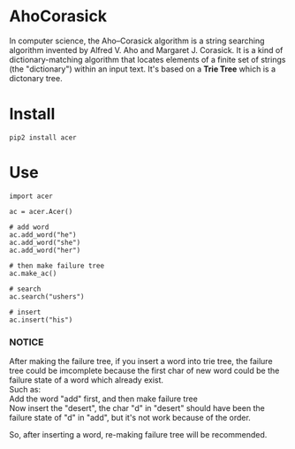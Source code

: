# AhoCorasick
In computer science, the Aho–Corasick algorithm is a string searching algorithm invented by Alfred V. Aho and Margaret J. Corasick.
It is a kind of dictionary-matching algorithm that locates elements of a finite set of strings (the "dictionary") within an input text. It's based on a **Trie Tree** which is a dictonary tree.

# Install

    pip2 install acer

# Use

    import acer

    ac = acer.Acer()

    # add word
    ac.add_word("he")   
    ac.add_word("she")   
    ac.add_word("her")
    
    # then make failure tree
    ac.make_ac()

    # search
    ac.search("ushers")

    # insert
    ac.insert("his")


### NOTICE
After making the failure tree, if you insert a word into trie tree, the failure tree could be imcomplete because the first char of new word could be the failure state of a word which already exist.  
Such as:  
Add the word "add" first, and then make failure tree  
Now insert the "desert", the char "d" in "desert" should have been the failure state of "d" in "add", but it's not work because of the order.  

So, after inserting a word, re-making failure tree will be recommended.  